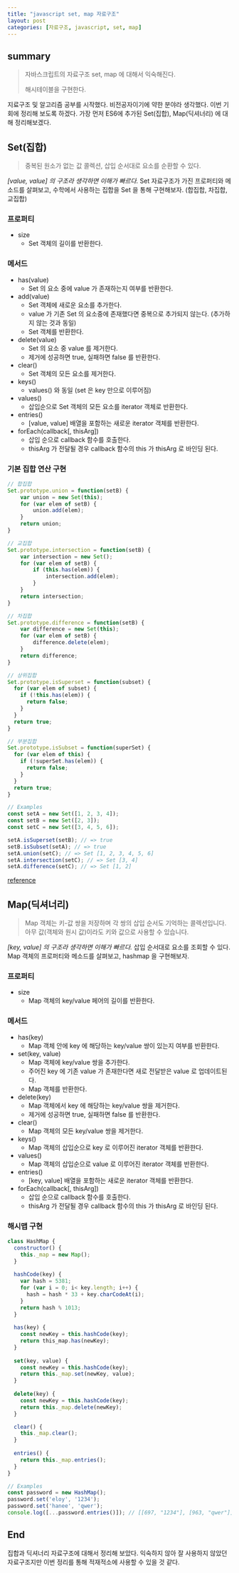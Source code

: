 ```yaml
---
title: "javascript set, map 자료구조"
layout: post
categories: [자료구조, javascript, set, map]
---
```


## summary

> 자바스크립트의 자료구조 set, map 에 대해서 익숙해진다.
> 
> 해시테이블을 구현한다.

지료구조 및 알고리즘 공부를 시작했다. 비전공자이기에 약한 분야라 생각했다.
이번 기회에 정리해 보도록 하겠다. 가장 먼저 ES6에 추가된 Set(집합), Map(딕셔너리) 에 대해 정리해보겠다.

## Set(집합)

> 중복된 원소가 없는 값 콜렉션, 삽입 순서대로 요소를 순환할 수 있다.

*[value, value] 의 구조라 생각하면 이해가 빠르다.* 
Set 자료구조가 가진 프로퍼티와 메소드를 살펴보고, 수학에서 사용하는 집합을 Set 을 통해 구현해보자.
(합집합, 차집합, 교집합)

### 프로퍼티

* size
    * Set 객체의 길이를 반환한다.
    
### 메서드

* has(value)
  * Set 의 요소 중에 value 가 존재하는지 여부를 반환한다.
* add(value)
  * Set 객체에 새로운 요소를 추가한다.
  * value 가 기존 Set 의 요소중에 존재했다면 중복으로 추가되지 않는다. (추가하지 않는 것과 동일)
  * Set 객체를 반환한다.
* delete(value)
  * Set 의 요소 중 value 를 제거한다.
  * 제거에 성공하면 true, 실패하면 false 를 반환한다.
* clear()
  * Set 객체의 모든 요소를 제거한다.
* keys()
  * values() 와 동일 (set 은 key 만으로 이루어짐)
* values()
  * 삽입순으로 Set 객체의 모든 요소를 iterator 객체로 반환한다.
* entries()
  * [value, value] 배열을 포함하는 새로운 iterator 객체를 반환한다.
* forEach(callback[, thisArg])
  * 삽입 순으로 callback 함수를 호출한다.
  * thisArg 가 전달될 경우 callback 함수의 this 가 thisArg 로 바인딩 된다.

### 기본 집합 연산 구현

```javascript
// 합집합
Set.prototype.union = function(setB) {
    var union = new Set(this);
    for (var elem of setB) {
        union.add(elem);
    }
    return union;
}

// 교집합
Set.prototype.intersection = function(setB) {
    var intersection = new Set();
    for (var elem of setB) {
        if (this.has(elem)) {
            intersection.add(elem);
        }
    }
    return intersection;
}

// 차집합
Set.prototype.difference = function(setB) {
    var difference = new Set(this);
    for (var elem of setB) {
        difference.delete(elem);
    }
    return difference;
}

// 상위집합
Set.prototype.isSuperset = function(subset) {
  for (var elem of subset) {
    if (!this.has(elem)) {
      return false;
    }
  }
  return true;
}

// 부분집합
Set.prototype.isSubset = function(superSet) {
  for (var elem of this) {
    if (!superSet.has(elem)) {
      return false;
    }
  }
  return true;
}

// Examples
const setA = new Set([1, 2, 3, 4]);
const setB = new Set([2, 3]);
const setC = new Set([3, 4, 5, 6]);

setA.isSuperset(setB); // => true
setB.isSubset(setA); // => true
setA.union(setC); // => Set [1, 2, 3, 4, 5, 6]
setA.intersection(setC); // => Set [3, 4]
setA.difference(setC); // => Set [1, 2]
```

[reference](https://developer.mozilla.org/ko/docs/Web/JavaScript/Reference/Global_Objects/Set)

## Map(딕셔너리)

> Map 객체는 키-값 쌍을 저장하며 각 쌍의 삽입 순서도 기억하는 콜렉션입니다.
> 아무 값(객체와 원시 값)이라도 키와 값으로 사용할 수 있습니다.

*[key, value] 의 구조라 생각하면 이해가 빠르다.*
삽입 순서대로 요소를 조회할 수 있다.
Map 객체의 프로퍼티와 메소드를 살펴보고, hashmap 을 구현해보자.

### 프로퍼티

* size
  * Map 객체의 key/value 페어의 길이를 반환한다.
  
### 메서드

* has(key)
  * Map 객체 안에 key 에 해당하는 key/value 쌍이 있는지 여부를 반환한다.
* set(key, value)
  * Map 객체에 key/value 쌍을 추가한다.
  * 주어진 key 에 기존 value 가 존재한다면 새로 전달받은 value 로 업데이트된다.
  * Map 객체를 반환한다.
* delete(key)
  * Map 객체에서 key 에 해당하는 key/value 쌍을 제거한다.
  * 제거에 성공하면 true, 실패하면 false 를 반환한다.
* clear()
  * Map 객체의 모든 key/value 쌍을 제거한다.
* keys()
  * Map 객체의 삽입순으로 key 로 이루어진 iterator 객체를 반환한다.
* values()
  * Map 객체의 삽입순으로 value 로 이루어진 iterator 객체를 반환한다.
* entries()
  * [key, value] 배열을 포함하는 새로운 iterator 객체를 반환한다.
* forEach(callback[, thisArg])
  * 삽입 순으로 callback 함수를 호출한다.
  * thisArg 가 전달될 경우 callback 함수의 this 가 thisArg 로 바인딩 된다.
  
### 해시맵 구현

```javascript
class HashMap {
  constructor() {
    this._map = new Map();
  }
  
  hashCode(key) {
    var hash = 5381;
    for (var i = 0; i< key.length; i++) {
      hash = hash * 33 + key.charCodeAt(i);
    }
    return hash % 1013;
  }
  
  has(key) {
    const newKey = this.hashCode(key);
    return this_map.has(newKey);
  }
  
  set(key, value) {
    const newKey = this.hashCode(key);
    return this._map.set(newKey, value);
  }
  
  delete(key) {
    const newKey = this.hashCode(key);
    return this._map.delete(newKey);
  }

  clear() {
    this._map.clear();
  }
  
  entries() {
    return this._map.entries();
  }
}

// Examples
const password = new HashMap();
password.set('eloy', '1234');
password.set('hanee', 'qwer');
console.log([...password.entries()]); // [[697, "1234"], [963, "qwer"]]
```

## End

집합과 딕셔너리 자료구조에 대해서 정리해 보았다.
익숙하지 않아 잘 사용하지 않았던 자료구조지만 이번 정리를 통해 적재적소에 사용할 수 있을 것 같다.
